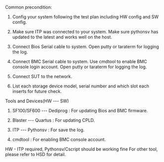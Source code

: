 Common precondition:

1. Config your system following the test plan including HW config and SW config. 

2. Make sure ITP was connected to your system. Make sure pythonsv has updated to the latest and works well on the host.

3. Connect Bios Serial cable to system. Open putty or taraterm for logging the log.

4. Connect BMC Serial cable to system. Use cmdtool to enable BMC console login account. Open putty or taraterm for logging the log.

5. Connect SUT to the network.

6. List each storage device model, serial number and which slot each inserts for future check.



Tools and Devices(HW --- SW)

1. SF100/SF600 --- Dediprog : For updating Bios and BMC firmware.

2. Blaster --- Quartus : For updating CPLD.

3. ITP --- Pythonsv : For save the log.

4. cmdtool : For enabling BMC console account.



HW - ITP required, Pythonsv/Cscript should be working fine
For other tool, please refer to HSD for detail.
